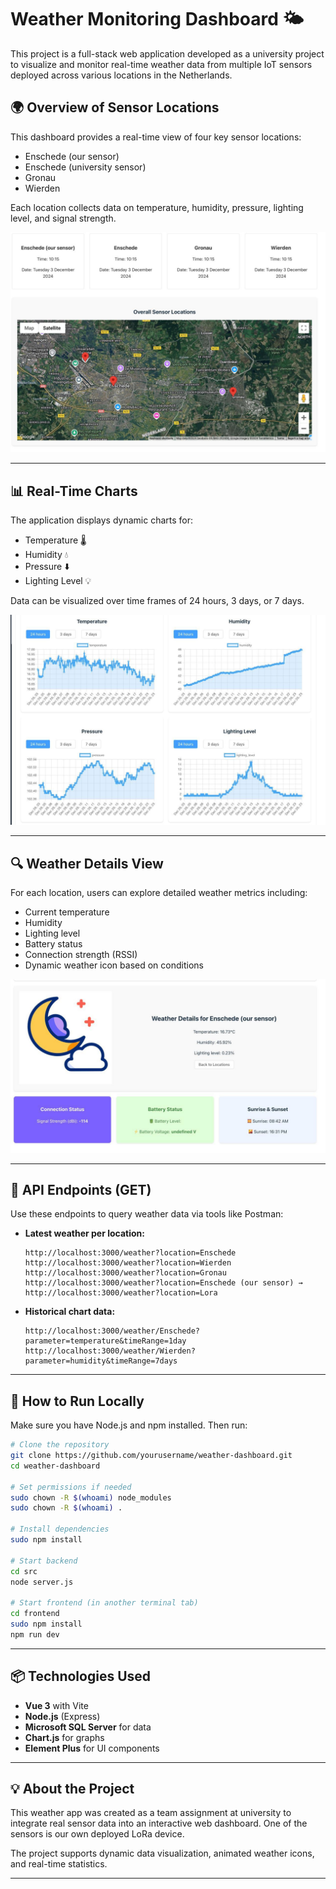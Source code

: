 
# Weather Monitoring Dashboard 🌤️

This project is a full-stack web application developed as a university project to visualize and monitor real-time weather data from multiple IoT sensors deployed across various locations in the Netherlands.

## 🌍 Overview of Sensor Locations

This dashboard provides a real-time view of four key sensor locations:
- Enschede (our sensor)
- Enschede (university sensor)
- Gronau
- Wierden

Each location collects data on temperature, humidity, pressure, lighting level, and signal strength.

![Sensor Overview](./markdown_images/overview.jpeg)

---

## 📊 Real-Time Charts

The application displays dynamic charts for:
- Temperature 🌡️
- Humidity 💧
- Pressure ⬇️
- Lighting Level 💡

Data can be visualized over time frames of 24 hours, 3 days, or 7 days.

![Charts](./markdown_images/charts.jpeg)

---

## 🔍 Weather Details View

For each location, users can explore detailed weather metrics including:
- Current temperature
- Humidity
- Lighting level
- Battery status
- Connection strength (RSSI)
- Dynamic weather icon based on conditions

![Details](./markdown_images/details.jpeg)

---

## 🔗 API Endpoints (GET)

Use these endpoints to query weather data via tools like Postman:

- **Latest weather per location:**
  ```
  http://localhost:3000/weather?location=Enschede
  http://localhost:3000/weather?location=Wierden
  http://localhost:3000/weather?location=Gronau
  http://localhost:3000/weather?location=Enschede (our sensor) → http://localhost:3000/weather?location=Lora
  ```

- **Historical chart data:**
  ```
  http://localhost:3000/weather/Enschede?parameter=temperature&timeRange=1day
  http://localhost:3000/weather/Wierden?parameter=humidity&timeRange=7days
  ```

---

## 🚀 How to Run Locally

Make sure you have Node.js and npm installed. Then run:

```bash
# Clone the repository
git clone https://github.com/yourusername/weather-dashboard.git
cd weather-dashboard

# Set permissions if needed
sudo chown -R $(whoami) node_modules
sudo chown -R $(whoami) .

# Install dependencies
sudo npm install

# Start backend
cd src
node server.js

# Start frontend (in another terminal tab)
cd frontend
sudo npm install
npm run dev
```

---

## 📦 Technologies Used

- **Vue 3** with Vite
- **Node.js** (Express)
- **Microsoft SQL Server** for data
- **Chart.js** for graphs
- **Element Plus** for UI components

---

## 💡 About the Project

This weather app was created as a team assignment at university to integrate real sensor data into an interactive web dashboard. One of the sensors is our own deployed LoRa device.

The project supports dynamic data visualization, animated weather icons, and real-time statistics.

---